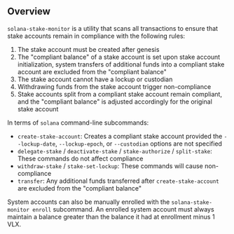 ## Overview
`solana-stake-monitor` is a utility that scans all transactions to ensure that stake accounts remain in compliance with the following rules:

1. The stake account must be created after genesis
1. The "compliant balance" of a stake account is set upon stake account initialization, system transfers of additional funds into a compliant stake account are excluded from the "compliant balance"
1. The stake account cannot have a lockup or custodian
1. Withdrawing funds from the stake account trigger non-compliance
1. Stake accounts split from a compliant stake account remain compliant, and the "compliant balance" is adjusted accordingly for the original stake account

In terms of `solana` command-line subcommands:
* `create-stake-account`: Creates a compliant stake account provided the `--lockup-date`, `--lockup-epoch`, or `--custodian` options are not specified
* `delegate-stake` / `deactivate-stake` / `stake-authorize` / `split-stake`: These commands do not affect compliance
* `withdraw-stake` / `stake-set-lockup`: These commands will cause non-compliance
* `transfer`:  Any additional funds transferred after `create-stake-account` are excluded from the "compliant balance"

System accounts can also be manually enrolled with the `solana-stake-monitor enroll` subcommand.
An enrolled system account must always maintain a balance greater than the balance it had at enrollment minus 1 VLX.
